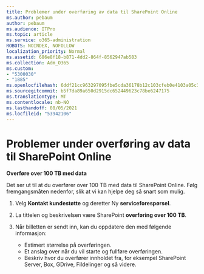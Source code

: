 ```yaml
---
title: Problemer under overføring av data til SharePoint Online
ms.author: pebaum
author: pebaum
ms.audience: ITPro
ms.topic: article
ms.service: o365-administration
ROBOTS: NOINDEX, NOFOLLOW
localization_priority: Normal
ms.assetid: 686e8f18-b871-4dd2-864f-8562947ab583
ms.collection: Adm_O365
ms.custom:
- "5300030"
- "1885"
ms.openlocfilehash: 6ddf21cc963297095fbe5cda36178b12c103cfeb0e4103a05c39f23ee634f158
ms.sourcegitcommit: b5f7da89a650d2915dc652449623c78be6247175
ms.translationtype: MT
ms.contentlocale: nb-NO
ms.lasthandoff: 08/05/2021
ms.locfileid: "53942106"
---
```

# <a name="issues-while-migrating-data-to-sharepoint-online"></a>Problemer under overføring av data til SharePoint Online

**Overføre over 100 TB med data**

Det ser ut til at du overfører over 100 TB med data til SharePoint Online. Følg fremgangsmåten nedenfor, slik at vi kan hjelpe deg så snart som mulig. 

1. Velg **Kontakt kundestøtte** og deretter Ny **serviceforespørsel**. 
2. La tittelen og beskrivelsen være SharePoint **overføring over 100 TB**.
3. Når billetten er sendt inn, kan du oppdatere den med følgende informasjon: 

    - Estimert størrelse på overføringen.
    - Et anslag over når du vil starte og fullføre overføringen.
    - Beskriv hvor du overfører innholdet fra, for eksempel SharePoint Server, Box, GDrive, Fildelinger og så videre.
